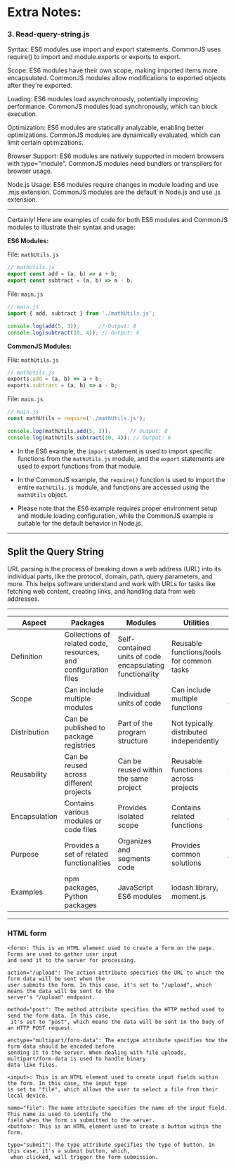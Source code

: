 # Extra Notes:

### 3. Read-query-string.js

Syntax:
ES6 modules use import and export statements.
CommonJS uses require() to import and module.exports or exports to export.

Scope:
ES6 modules have their own scope, making imported items more encapsulated.
CommonJS modules allow modifications to exported objects after they're exported.

Loading:
ES6 modules load asynchronously, potentially improving performance.
CommonJS modules load synchronously, which can block execution.

Optimization:
ES6 modules are statically analyzable, enabling better optimizations.
CommonJS modules are dynamically evaluated, which can limit certain optimizations.

Browser Support:
ES6 modules are natively supported in modern browsers with type="module".
CommonJS modules need bundlers or transpilers for browser usage.

Node.js Usage:
ES6 modules require changes in module loading and use .mjs extension.
CommonJS modules are the default in Node.js and use .js extension.


---


Certainly! Here are examples of code for both ES6 modules and CommonJS modules to illustrate their syntax and usage:

**ES6 Modules:**

File: `mathUtils.js`
```javascript
// mathUtils.js
export const add = (a, b) => a + b;
export const subtract = (a, b) => a - b;
```

File: `main.js`
```javascript
// main.js
import { add, subtract } from './mathUtils.js';

console.log(add(5, 3));      // Output: 8
console.log(subtract(10, 4)); // Output: 6
```

**CommonJS Modules:**

File: `mathUtils.js`
```javascript
// mathUtils.js
exports.add = (a, b) => a + b;
exports.subtract = (a, b) => a - b;
```

File: `main.js`
```javascript
// main.js
const mathUtils = require('./mathUtils.js');

console.log(mathUtils.add(5, 3));      // Output: 8
console.log(mathUtils.subtract(10, 4)); // Output: 6
```

- In the ES6 example, the `import` statement is used to import specific functions from the `mathUtils.js` module, and the `export` statements are used to export functions from that module.

- In the CommonJS example, the `require()` function is used to import the entire `mathUtils.js` module, and functions are accessed using the `mathUtils` object.

- Please note that the ES6 example requires proper environment setup and module loading configuration, while the CommonJS example is suitable for the default behavior in Node.js.

---

## Split the Query String

URL parsing is the process of breaking down a web address (URL) into its individual parts, like the protocol, domain, path, query parameters, and more. This helps software understand and work with URLs for tasks like fetching web content, creating links, and handling data from web addresses.


---


| Aspect        | Packages                    | Modules                | Utilities                 | Dependencies              |
|---------------|-----------------------------|------------------------|---------------------------|---------------------------|
| Definition    | Collections of related code, resources, and configuration files | Self-contained units of code encapsulating functionality | Reusable functions/tools for common tasks | External components needed for functionality |
| Scope         | Can include multiple modules | Individual units of code | Can include multiple functions | External code/packages/modules |
| Distribution  | Can be published to package registries | Part of the program structure | Not typically distributed independently | Installed using package managers |
| Reusability   | Can be reused across different projects | Can be reused within the same project | Reusable functions across projects | Can be reused across projects |
| Encapsulation | Contains various modules or code files | Provides isolated scope | Contains related functions | Required for specific functionality |
| Purpose       | Provides a set of related functionalities | Organizes and segments code | Provides common solutions | Makes external functionality available |
| Examples      | npm packages, Python packages | JavaScript ES6 modules | lodash library, moment.js | Express.js, axios library |


---

### HTML form 
```
<form>: This is an HTML element used to create a form on the page. Forms are used to gather user input 
and send it to the server for processing.

action="/upload": The action attribute specifies the URL to which the form data will be sent when the 
user submits the form. In this case, it's set to "/upload", which means the data will be sent to the 
server's "/upload" endpoint.

method="post": The method attribute specifies the HTTP method used to send the form data. In this case,
 it's set to "post", which means the data will be sent in the body of an HTTP POST request.

enctype="multipart/form-data": The enctype attribute specifies how the form data should be encoded before
sending it to the server. When dealing with file uploads, multipart/form-data is used to handle binary
data like files.

<input>: This is an HTML element used to create input fields within the form. In this case, the input type 
is set to "file", which allows the user to select a file from their local device.

name="file": The name attribute specifies the name of the input field. This name is used to identify the 
field when the form is submitted to the server.
<button>: This is an HTML element used to create a button within the form.

type="submit": The type attribute specifies the type of button. In this case, it's a submit button, which,
 when clicked, will trigger the form submission.
```

